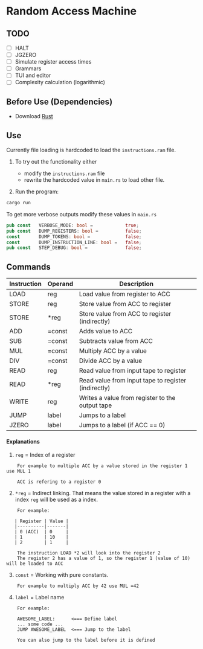 # Random Access Machine

## TODO
* [ ] HALT
* [ ] JGZERO
* [ ] Simulate register access times
* [ ] Grammars
* [ ] TUI and editor
* [ ] Complexity calculation (logarithmic)

## Before Use (Dependencies)
* Download [Rust](https://www.rust-lang.org/)

## Use
Currently file loading is hardcoded to load the `instructions.ram` file.

1) To try out the functionality either
    * modify the `instructions.ram` file
    * rewrite the hardcoded value in `main.rs` to load other file.

2) Run the program:
```bash
cargo run
```

To get more verbose outputs modify these values in `main.rs`
```rust
pub const   VERBOSE_MODE: bool =            true;
pub const   DUMP_REGISTERS: bool =          false;
const       DUMP_TOKENS: bool =             false;
const       DUMP_INSTRUCTION_LINE: bool =   false;
pub const   STEP_DEBUG: bool =              false;
```

## Commands

| Instruction | Operand | Description                                         |
|-------------|---------|-----------------------------------------------------|
| LOAD        | reg     | Load value from register to ACC                     |
| STORE       | reg     | Store value from ACC to register                    |
| STORE       | *reg    | Store value from ACC to register (indirectly)       |
| ADD         | =const  | Adds value to ACC                                   |
| SUB         | =const  | Subtracts value from ACC                            |
| MUL         | =const  | Multiply ACC by a value                             |
| DIV         | =const  | Divide ACC by a value                               |
| READ        | reg     | Read value from input tape to register              |
| READ        | *reg    | Read value from input tape to register (indirectly) |
| WRITE       | reg     | Writes a value from register to the output tape     |
| JUMP        | label   | Jumps to a label                                    |
| JZERO      | label   | Jumps to a label (if ACC == 0)                      |

#### Explanations
1) `reg` = Index of a register
```   
    For example to multiple ACC by a value stored in the register 1 use MUL 1
    
    ACC is refering to a register 0
```
2) `*reg` = Indirect linking. That means the value stored in a register with a index `reg` will be used as a index.
```
    For example:
   
   | Register | Value |
   |----------|-------|
   | 0 (ACC)  | 0     |
   | 1        | 10    |
   | 2        | 1     |
   
    The instruction LOAD *2 will look into the register 2
    The register 2 has a value of 1, so the register 1 (value of 10) will be loaded to ACC
```
3) `const` = Working with pure constants.
```    
    For example to multiply ACC by 42 use MUL =42
```
4) `label` = Label name
```
    For example:
    
    AWESOME_LABEL:      <=== Define label
    ... some code ...
    JUMP AWESOME_LABEL  <=== Jump to the label
    
    You can also jump to the label before it is defined
```